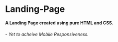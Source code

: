 # Landing-Page
**A Landing Page created using pure HTML and CSS.**

###### - Yet to acheive Mobile Responsiveness.

